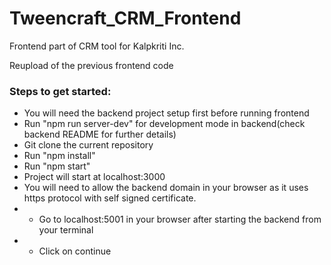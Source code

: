 # Tweencraft_CRM_Frontend

Frontend part of CRM tool for Kalpkriti Inc.

Reupload of the previous frontend code

### Steps to get started:

- You will need the backend project setup first before running frontend
- Run "npm run server-dev" for development mode in backend(check backend README for further details)
- Git clone the current repository
- Run "npm install"
- Run "npm start"
- Project will start at localhost:3000
- You will need to allow the backend domain in your browser as it uses https protocol with self signed certificate.
- - Go to localhost:5001 in your browser after starting the backend from your terminal
- - Click on continue
